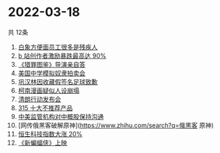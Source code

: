 # 2022-03-18
  共 12条

  <!-- BEGIN -->
  <!-- 最后更新时间:Fri Mar 18 2022 06:14:51 GMT+0000 (Coordinated Universal Time) -->
  1. [白象方便面员工很多是残疾人](https://www.zhihu.com/search?q=白象)
1. [b 站创作者激励暴跌最高达 90% ](https://www.zhihu.com/search?q=哔哩哔哩)
1. [《猎罪图鉴》导演亲自答](https://www.zhihu.com/search?q=猎罪图鉴)
1. [美国中学模拟奴隶拍卖会](https://www.zhihu.com/search?q=模拟奴隶拍卖会)
1. [巩汉林因收藏假签名足球致歉](https://www.zhihu.com/search?q=巩汉林)
1. [柯南漫画疑似人设崩塌 ](https://www.zhihu.com/search?q=柯南)
1. [清朗行动发布会](https://www.zhihu.com/search?q=清朗行动)
1. [315 十大不推荐产品](https://www.zhihu.com/search?q=十大不推荐产品)
1. [中美监管机构对中概股保持沟通](https://www.zhihu.com/search?q=中美监管机构)
1. [网传俄黑客破解原神](https://www.zhihu.com/search?q=俄黑客 原神)
1. [恒生科技指数大涨 20%](https://www.zhihu.com/search?q=恒生科技指数)
1. [《新蝙蝠侠》上映](https://www.zhihu.com/search?q=新蝙蝠侠)
  <!-- END -->
  